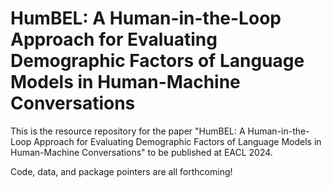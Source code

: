 # HumBEL: A Human-in-the-Loop Approach for Evaluating Demographic Factors of Language Models in Human-Machine Conversations
This is the resource repository for the paper "HumBEL: A Human-in-the-Loop Approach for Evaluating Demographic
Factors of Language Models in Human-Machine Conversations" to be published at EACL 2024.

Code, data, and package pointers are all forthcoming!
